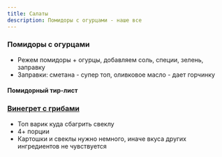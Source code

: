 ```yaml
---
title: Салаты 
description: Помидоры с огурцами - наше все
---
```


### Помидоры с огурцами

- Режем помидоры + огурцы, добавляем соль, специи, зелень, заправку 
- Заправки: сметана - супер топ, оливковое масло - дает горчинку

#### Помидорный тир-лист

<tier-list>
<template #b>Бархатный мед</template>
<template #c>Черри · Бычье сердце · Розовые</template>
<template #d>Конфетто · Пинк Парадайз · Сливка</template>
</tier-list>

### [Винегрет с грибами](https://cookpad.com/ru/recipes/14640960-vinieghriet-s-ghribami) 

- Топ варик куда сбагрить свеклу
- 4+ порции
- Картошки и свеклы нужно немного, иначе вкуса других ингредиентов не чувствуется 
